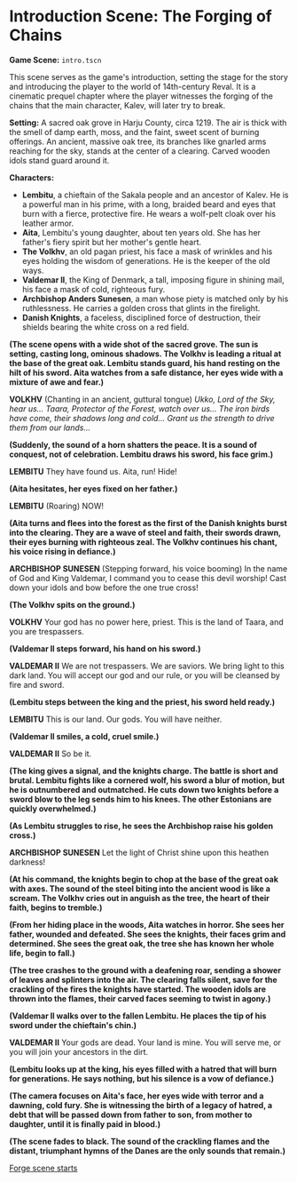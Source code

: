 # Introduction Scene: The Forging of Chains

**Game Scene:** `intro.tscn`

This scene serves as the game's introduction, setting the stage for the story and introducing the player to the world of 14th-century Reval. It is a cinematic prequel chapter where the player witnesses the forging of the chains that the main character, Kalev, will later try to break.

**Setting:** A sacred oak grove in Harju County, circa 1219. The air is thick with the smell of damp earth, moss, and the faint, sweet scent of burning offerings. An ancient, massive oak tree, its branches like gnarled arms reaching for the sky, stands at the center of a clearing. Carved wooden idols stand guard around it.

**Characters:**

*   **Lembitu**, a chieftain of the Sakala people and an ancestor of Kalev. He is a powerful man in his prime, with a long, braided beard and eyes that burn with a fierce, protective fire. He wears a wolf-pelt cloak over his leather armor.
*   **Aita**, Lembitu's young daughter, about ten years old. She has her father's fiery spirit but her mother's gentle heart.
*   **The Volkhv**, an old pagan priest, his face a mask of wrinkles and his eyes holding the wisdom of generations. He is the keeper of the old ways.
*   **Valdemar II**, the King of Denmark, a tall, imposing figure in shining mail, his face a mask of cold, righteous fury.
*   **Archbishop Anders Sunesen**, a man whose piety is matched only by his ruthlessness. He carries a golden cross that glints in the firelight.
*   **Danish Knights**, a faceless, disciplined force of destruction, their shields bearing the white cross on a red field.

**(The scene opens with a wide shot of the sacred grove. The sun is setting, casting long, ominous shadows. The Volkhv is leading a ritual at the base of the great oak. Lembitu stands guard, his hand resting on the hilt of his sword. Aita watches from a safe distance, her eyes wide with a mixture of awe and fear.)**

**VOLKHV**
(Chanting in an ancient, guttural tongue)
*Ukko, Lord of the Sky, hear us...*
*Taara, Protector of the Forest, watch over us...*
*The iron birds have come, their shadows long and cold...*
*Grant us the strength to drive them from our lands...*

**(Suddenly, the sound of a horn shatters the peace. It is a sound of conquest, not of celebration. Lembitu draws his sword, his face grim.)**

**LEMBITU**
They have found us. Aita, run! Hide!

**(Aita hesitates, her eyes fixed on her father.)**

**LEMBITU**
(Roaring)
NOW!

**(Aita turns and flees into the forest as the first of the Danish knights burst into the clearing. They are a wave of steel and faith, their swords drawn, their eyes burning with righteous zeal. The Volkhv continues his chant, his voice rising in defiance.)**

**ARCHBISHOP SUNESEN**
(Stepping forward, his voice booming)
In the name of God and King Valdemar, I command you to cease this devil worship! Cast down your idols and bow before the one true cross!

**(The Volkhv spits on the ground.)**

**VOLKHV**
Your god has no power here, priest. This is the land of Taara, and you are trespassers.

**(Valdemar II steps forward, his hand on his sword.)**

**VALDEMAR II**
We are not trespassers. We are saviors. We bring light to this dark land. You will accept our god and our rule, or you will be cleansed by fire and sword.

**(Lembitu steps between the king and the priest, his sword held ready.)**

**LEMBITU**
This is our land. Our gods. You will have neither.

**(Valdemar II smiles, a cold, cruel smile.)**

**VALDEMAR II**
So be it.

**(The king gives a signal, and the knights charge. The battle is short and brutal. Lembitu fights like a cornered wolf, his sword a blur of motion, but he is outnumbered and outmatched. He cuts down two knights before a sword blow to the leg sends him to his knees. The other Estonians are quickly overwhelmed.)**

**(As Lembitu struggles to rise, he sees the Archbishop raise his golden cross.)**

**ARCHBISHOP SUNESEN**
Let the light of Christ shine upon this heathen darkness!

**(At his command, the knights begin to chop at the base of the great oak with axes. The sound of the steel biting into the ancient wood is like a scream. The Volkhv cries out in anguish as the tree, the heart of their faith, begins to tremble.)**

**(From her hiding place in the woods, Aita watches in horror. She sees her father, wounded and defeated. She sees the knights, their faces grim and determined. She sees the great oak, the tree she has known her whole life, begin to fall.)**

**(The tree crashes to the ground with a deafening roar, sending a shower of leaves and splinters into the air. The clearing falls silent, save for the crackling of the fires the knights have started. The wooden idols are thrown into the flames, their carved faces seeming to twist in agony.)**

**(Valdemar II walks over to the fallen Lembitu. He places the tip of his sword under the chieftain's chin.)**

**VALDEMAR II**
Your gods are dead. Your land is mine. You will serve me, or you will join your ancestors in the dirt.

**(Lembitu looks up at the king, his eyes filled with a hatred that will burn for generations. He says nothing, but his silence is a vow of defiance.)**

**(The camera focuses on Aita's face, her eyes wide with terror and a dawning, cold fury. She is witnessing the birth of a legacy of hatred, a debt that will be passed down from father to son, from mother to daughter, until it is finally paid in blood.)**

**(The scene fades to black. The sound of the crackling flames and the distant, triumphant hymns of the Danes are the only sounds that remain.)**


[Forge scene starts](../lower_town/forge.md)

